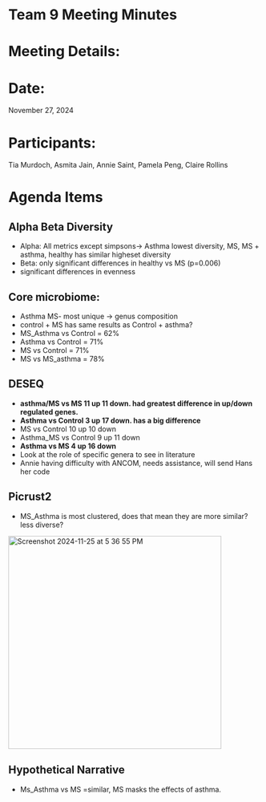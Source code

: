 # Team 9 Meeting Minutes 
# Meeting Details:
# Date: 
November 27, 2024

# Participants:
Tia Murdoch, Asmita Jain, Annie Saint, Pamela Peng, Claire Rollins

# Agenda Items

## Alpha Beta Diversity
- Alpha: All metrics except simpsons-> Asthma lowest diversity, MS, MS + asthma, healthy has similar higheset diversity
- Beta: only significant differences in healthy vs MS (p=0.006)
- significant differences in evenness

## Core microbiome: 
- Asthma MS- most unique -> genus composition
- control + MS has same results as Control + asthma?
- MS_Asthma vs Control = 62%
- Asthma vs Control = 71%
- MS vs Control = 71%
- MS vs MS_asthma = 78%

## DESEQ
- **asthma/MS vs MS 11 up 11 down. had greatest difference in up/down regulated genes.**
- **Asthma vs Control 3 up 17 down. has a big difference**
- MS vs Control 10 up 10 down
- Asthma_MS vs Control 9 up 11 down
- **Asthma vs MS 4 up 16 down**
- Look at the role of specific genera to see in literature
- Annie having difficulty with ANCOM, needs assistance, will send Hans her code

## Picrust2
- MS_Asthma is most clustered, does that mean they are more similar? less diverse?

<img width="425" alt="Screenshot 2024-11-25 at 5 36 55 PM" src="https://github.com/user-attachments/assets/b4fb01fc-3aaa-4bc7-83ee-684a62aed455">

## Hypothetical Narrative
- Ms_Asthma vs MS =similar, MS masks the effects of asthma.

